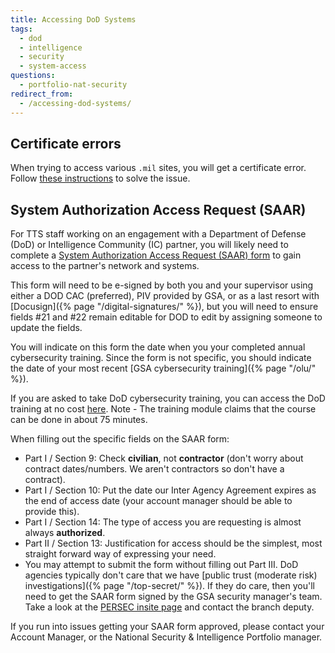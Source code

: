```yaml
---
title: Accessing DoD Systems
tags:
  - dod
  - intelligence
  - security
  - system-access
questions:
  - portfolio-nat-security
redirect_from:
  - /accessing-dod-systems/
---
```


## Certificate errors

When trying to access various `.mil` sites, you will get a certificate error.
Follow
[these instructions](https://public.cyber.mil/pki-pke/end-users/getting-started/cross-cert-chaining/)
to solve the issue.

## System Authorization Access Request (SAAR)

For TTS staff working on an engagement with a Department of Defense (DoD) or
Intelligence Community (IC) partner, you will likely need to complete a
[System Authorization Access Request (SAAR) form](https://www.esd.whs.mil/Portals/54/Documents/DD/forms/dd/dd2875.pdf)
to gain access to the partner's network and systems.

This form will need to be e-signed by both you and your supervisor using either
a DOD CAC (preferred), PIV provided by GSA, or as a last resort with
[Docusign]({% page "/digital-signatures/" %}), but you will need to ensure
fields #21 and #22 remain editable for DOD to edit by assigning someone to
update the fields.

You will indicate on this form the date when you your completed annual
cybersecurity training. Since the form is not specific, you should indicate the
date of your most recent [GSA cybersecurity training]({% page "/olu/" %}).

If you are asked to take DoD cybersecurity training, you can access the DoD
training at no cost
[here](https://www.cdse.edu/catalog/elearning/DS-IA106.html). Note - The
training module claims that the course can be done in about 75 minutes.

When filling out the specific fields on the SAAR form:

- Part I / Section 9: Check **civilian**, not **contractor** (don't worry about
  contract dates/numbers. We aren't contractors so don't have a contract).
- Part I / Section 10: Put the date our Inter Agency Agreement expires as the
  end of access date (your account manager should be able to provide this).
- Part I / Section 14: The type of access you are requesting is almost always
  **authorized**.
- Part II / Section 13: Justification for access should be the simplest, most
  straight forward way of expressing your need.
- You may attempt to submit the form without filling out Part III. DoD agencies
  typically don't care that we have [public trust (moderate risk)
  investigations]({% page "/top-secret/" %}). If they do care, then you'll need
  to get the SAAR form signed by the GSA security manager's team. Take a look at
  the
  [PERSEC insite page](https://insite.gsa.gov/organizations/staff-offices/office-of-mission-assurance/divisions-program-offices/personnel-security-division)
  and contact the branch deputy.

If you run into issues getting your SAAR form approved, please contact your
Account Manager, or the National Security & Intelligence Portfolio manager.
